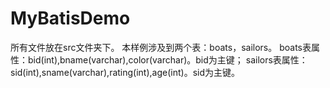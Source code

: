 # MyBatisDemo
所有文件放在src文件夹下。
本样例涉及到两个表：boats，sailors。
boats表属性：bid(int),bname(varchar),color(varchar)。bid为主键；
sailors表属性：sid(int),sname(varchar),rating(int),age(int)。sid为主键。
